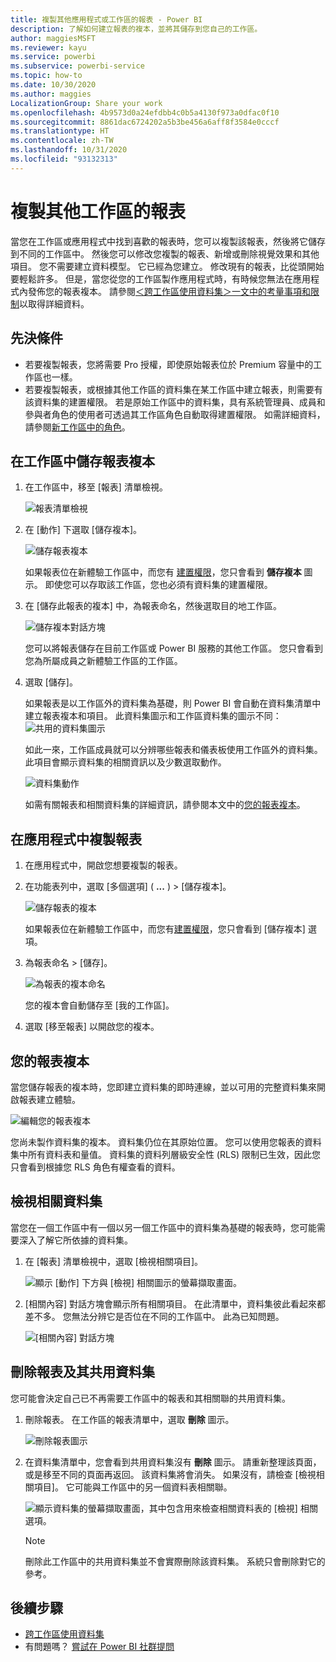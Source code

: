 ```yaml
---
title: 複製其他應用程式或工作區的報表 - Power BI
description: 了解如何建立報表的複本，並將其儲存到您自己的工作區。
author: maggiesMSFT
ms.reviewer: kayu
ms.service: powerbi
ms.subservice: powerbi-service
ms.topic: how-to
ms.date: 10/30/2020
ms.author: maggies
LocalizationGroup: Share your work
ms.openlocfilehash: 4b9573d0a24efdbb4c0b5a4130f973a0dfac0f10
ms.sourcegitcommit: 8861dac6724202a5b3be456a6aff8f3584e0cccf
ms.translationtype: HT
ms.contentlocale: zh-TW
ms.lasthandoff: 10/31/2020
ms.locfileid: "93132313"
---
```

# <a name="copy-reports-from-other-workspaces"></a>複製其他工作區的報表

當您在工作區或應用程式中找到喜歡的報表時，您可以複製該報表，然後將它儲存到不同的工作區中。 然後您可以修改您複製的報表、新增或刪除視覺效果和其他項目。 您不需要建立資料模型。 它已經為您建立。 修改現有的報表，比從頭開始要輕鬆許多。 但是，當您從您的工作區製作應用程式時，有時候您無法在應用程式內發佈您的報表複本。 請參閱[＜跨工作區使用資料集＞一文中的考量事項和限制](service-datasets-across-workspaces.md#considerations-and-limitations)以取得詳細資料。

## <a name="prerequisites"></a>先決條件

- 若要複製報表，您將需要 Pro 授權，即使原始報表位於 Premium 容量中的工作區也一樣。
- 若要複製報表，或根據其他工作區的資料集在某工作區中建立報表，則需要有該資料集的建置權限。 若是原始工作區中的資料集，具有系統管理員、成員和參與者角色的使用者可透過其工作區角色自動取得建置權限。 如需詳細資料，請參閱[新工作區中的角色](../collaborate-share/service-new-workspaces.md#roles-in-the-new-workspaces)。

## <a name="save-a-copy-of-a-report-in-a-workspace"></a>在工作區中儲存報表複本

1. 在工作區中，移至 [報表] 清單檢視。

    ![報表清單檢視](media/service-datasets-copy-reports/power-bi-report-list-view.png)

1. 在 [動作] 下選取 [儲存複本]。

    ![儲存報表複本](media/service-datasets-copy-reports/power-bi-dataset-save-report-copy.png)

    如果報表位在新體驗工作區中，而您有 [建置權限](service-datasets-build-permissions.md)，您只會看到 **儲存複本** 圖示。 即使您可以存取該工作區，您也必須有資料集的建置權限。

3. 在 [儲存此報表的複本] 中，為報表命名，然後選取目的地工作區。

    ![儲存複本對話方塊](media/service-datasets-copy-reports/power-bi-dataset-save-report.png)

    您可以將報表儲存在目前工作區或 Power BI 服務的其他工作區。 您只會看到您為所屬成員之新體驗工作區的工作區。 
  
4. 選取 [儲存]。

    如果報表是以工作區外的資料集為基礎，則 Power BI 會自動在資料集清單中建立報表複本和項目。 此資料集圖示和工作區資料集的圖示不同： ![共用的資料集圖示](media/service-datasets-discover-across-workspaces/power-bi-shared-dataset-icon.png)
    
    如此一來，工作區成員就可以分辨哪些報表和儀表板使用工作區外的資料集。 此項目會顯示資料集的相關資訊以及少數選取動作。

    ![資料集動作](media/service-datasets-across-workspaces/power-bi-dataset-actions.png)

    如需有關報表和相關資料集的詳細資訊，請參閱本文中的[您的報表複本](#your-copy-of-the-report)。

## <a name="copy-a-report-in-an-app"></a>在應用程式中複製報表

1. 在應用程式中，開啟您想要複製的報表。
2. 在功能表列中，選取 [多個選項] ( **...** ) > [儲存複本]。

    ![儲存報表的複本](media/service-datasets-copy-reports/power-bi-save-copy.png)

    如果報表位在新體驗工作區中，而您有[建置權限](service-datasets-build-permissions.md)，您只會看到 [儲存複本] 選項。

3. 為報表命名 > [儲存]。

    ![為報表的複本命名](media/service-datasets-copy-reports/power-bi-save-report-from-app.png)

    您的複本會自動儲存至 [我的工作區]。

4. 選取 [移至報表] 以開啟您的複本。

## <a name="your-copy-of-the-report"></a>您的報表複本

當您儲存報表的複本時，您即建立資料集的即時連線，並以可用的完整資料集來開啟報表建立體驗。 

![編輯您的報表複本](media/service-datasets-copy-reports/power-bi-edit-report-copy.png)

您尚未製作資料集的複本。 資料集仍位在其原始位置。 您可以使用您報表的資料集中所有資料表和量值。 資料集的資料列層級安全性 (RLS) 限制已生效，因此您只會看到根據您 RLS 角色有權查看的資料。

## <a name="view-related-datasets"></a>檢視相關資料集

當您在一個工作區中有一個以另一個工作區中的資料集為基礎的報表時，您可能需要深入了解它所依據的資料集。

1. 在 [報表] 清單檢視中，選取 [檢視相關項目]。

    ![顯示 [動作] 下方與 [檢視] 相關圖示的螢幕擷取畫面。](media/service-datasets-copy-reports/power-bi-dataset-view-related.png)

1. [相關內容] 對話方塊會顯示所有相關項目。 在此清單中，資料集彼此看起來都差不多。 您無法分辨它是否位在不同的工作區中。 此為已知問題。
 
    ![[相關內容] 對話方塊](media/service-datasets-copy-reports/power-bi-dataset-related.png)

## <a name="delete-a-report-and-its-shared-dataset"></a>刪除報表及其共用資料集

您可能會決定自己已不再需要工作區中的報表和其相關聯的共用資料集。

1. 刪除報表。 在工作區的報表清單中，選取 **刪除** 圖示。

    ![刪除報表圖示](media/service-datasets-across-workspaces/power-bi-datasets-delete-report.png)

2. 在資料集清單中，您會看到共用資料集沒有 **刪除** 圖示。 請重新整理該頁面，或是移至不同的頁面再返回。 該資料集將會消失。 如果沒有，請檢查 [檢視相關項目]。 它可能與工作區中的另一個資料表相關聯。

    ![顯示資料集的螢幕擷取畫面，其中包含用來檢查相關資料表的 [檢視] 相關選項。](media/service-datasets-across-workspaces/power-bi-dataset-view-related-icon.png)

    > [!NOTE]
    > 刪除此工作區中的共用資料集並不會實際刪除該資料集。 系統只會刪除對它的參考。


## <a name="next-steps"></a>後續步驟

- [跨工作區使用資料集](service-datasets-across-workspaces.md)
- 有問題嗎？ [嘗試在 Power BI 社群提問](https://community.powerbi.com/)
